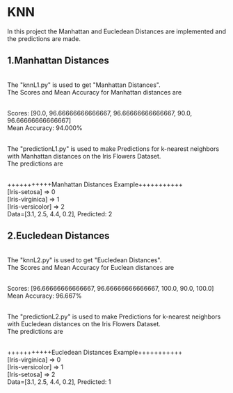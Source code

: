 # KNN

In this project the Manhattan and Eucledean Distances are implemented and the predictions are made.

1.Manhattan Distances
-
<br>The "knnL1.py" is used to get "Manhattan Distances".
<br>The Scores and Mean Accuracy for Manhattan distances are

<br>Scores: [90.0, 96.66666666666667, 96.66666666666667, 90.0, 96.66666666666667]
<br>Mean Accuracy: 94.000%

<br>The "predictionL1.py" is used to make Predictions for k-nearest neighbors with Manhattan distances on the Iris Flowers Dataset.
<br>The predictions are

<br>+++++++++++Manhattan Distances Example+++++++++++
<br>[Iris-setosa] => 0
<br>[Iris-virginica] => 1
<br>[Iris-versicolor] => 2
<br>Data=[3.1, 2.5, 4.4, 0.2], Predicted: 2


2.Eucledean Distances
-
<br>The "knnL2.py" is used to get "Eucledean Distances".
<br>The Scores and Mean Accuracy for Euclean distances are

<br>Scores: [96.66666666666667, 96.66666666666667, 100.0, 90.0, 100.0]
<br>Mean Accuracy: 96.667%

<br>The "predictionL2.py" is used to make Predictions for k-nearest neighbors with Eucledean distances on the Iris Flowers Dataset.
<br>The predictions are

<br>+++++++++++Eucledean Distances Example+++++++++++
<br>[Iris-virginica] => 0
<br>[Iris-versicolor] => 1
<br>[Iris-setosa] => 2
<br>Data=[3.1, 2.5, 4.4, 0.2], Predicted: 1
